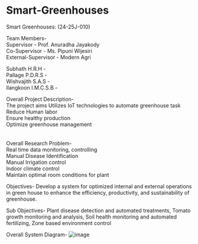 # Smart-Greenhouses
Smart Greenhouses: (24-25J-010)

Team Members-</br>
Supervisor - Prof. Anuradha Jayakody </br>
Co-Supervisor - Ms. Pipuni Wijesiri </br>
External-Supervisor - Modern Agri </br>

Subhath H.R.H -  </br>
Pallage P.D.R.S -  </br>
Wishvajith S.A.S -  </br>
Ilangkoon I.M.C.S.B -  </br>



Overall Project Description- </br>
The project aims Utilizes IoT technologies to automate greenhouse task </br>
Reduce Human labor </br> 
Ensure healthy production </br>
Optimize greenhouse management </br>
</br></br>
Overall  Research Problem- </br>
Real time data monitoring, controlling </br>
Manual Disease Identification </br>
Manual Irrigation control </br>
Indoor climate control </br>
Maintain optimal room conditions for plant </br>

Objectives-
Develop a system for optimized internal and external operations in green house to enhance the efficiency, productivity, and sustainability of greenhouse.

Sub Objectives-
Plant disease detection and automated treatments,
Tomato growth monitoring and analysis,
Soil health monitoring and automated fertilizing,
Zone based environment control

Overall System Diagram-
![image](https://github.com/user-attachments/assets/ac208df2-6f15-4dec-945e-c6bbd9c443e3)






